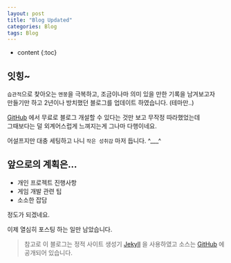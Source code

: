 ```yaml
---
layout: post
title: "Blog Updated"
categories: Blog
tags: Blog
---
```


* content
{:toc}

## 잇힝~

`습관적`으로 찾아오는 `멘붕`을 극복하고, 조금이나마 의미 있을 만한 기록을 남겨보고자  
만들기만 하고 2년이나 방치했던 블로그를 업데이트 하였습니다. (테마만..)

[GitHub](GitHub) 에서 무료로 블로그 개설할 수 있다는 것만 보고 무작정 따라했었는데  
그때보다는 덜 외계어스럽게 느껴지는게 그나마 다행이네요.

어설프지만 대충 세팅하고 나니 `작은 성취감` 마저 듭니다. ^___^


## 앞으로의 계획은...
* 개인 프로젝트 진행사항
* 게임 개발 관련 팁
* 소소한 잡담

정도가 되겠네요.

이제 열심히 포스팅 하는 일만 남았습니다.

> 참고로 이 블로그는 정적 사이트 생성기 [Jekyll](Jekyll) 을 사용하였고 소스는 [GitHub](GitHub) 에 공개되어 있습니다.

[Jekyll]: https://jekyllrb-ko.github.io/
[GitHub]: https://github.com/faith20/faith20.github.io